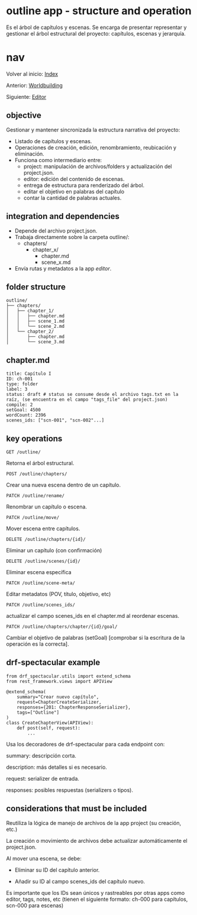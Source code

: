 # outline app - structure and operation

Es el árbol de capítulos y escenas. Se encarga de presentar representar y gestionar el árbol estructural del proyecto: capítulos, escenas y jerarquía.

# nav
Volver al inicio:
[Index](index.md)

Anterior:
[Worldbuilding](worldbuilding.md)

Siguiente:
[Editor](editor.md)

## objective

Gestionar y mantener sincronizada la estructura narrativa del proyecto:
- Listado de capítulos y escenas.
- Operaciones de creación, edición, renombramiento, reubicación y eliminación.
- Funciona como intermediario entre:
    - project: manipulación de archivos/folders y actualización del project.json.
    - editor: edición del contenido de escenas.
    - entrega de estructura para renderizado del árbol.
    - editar el objetivo en palabras del capítulo
    - contar la cantidad de palabras actuales.

## integration and dependencies

- Depende del archivo project.json.
- Trabaja directamente sobre la carpeta outline/:
    - chapters/
        - chapter_x/
            - chapter.md
            - scene_x.md
- Envía rutas y metadatos a la app *editor*.

## folder structure

    outline/
    ├── chapters/
    │   ├── chapter_1/
    │   │   ├── chapter.md
    │   │   ├── scene_1.md
    │   │   └── scene_2.md
    │   └── chapter_2/
    │       ├── chapter.md
    │       └── scene_3.md

## chapter.md
    title: Capítulo I
    ID: ch-001
    type: folder
    label: 3
    status: draft # status se consume desde el archivo tags.txt en la raíz, (se encuentra en el campo "tags_file" del project.json)
    compile: 2
    setGoal: 4500
    wordCount: 2396
    scenes_ids: ["scn-001", "scn-002"...]

## key operations

    GET /outline/ 
Retorna el árbol estructural.

    POST /outline/chapters/
Crear una nueva escena dentro de un capítulo.

    PATCH /outline/rename/ 
Renombrar un capítulo o escena.

    PATCH /outline/move/
Mover escena entre capítulos.

    DELETE /outline/chapters/{id}/
Eliminar un capítulo (con confirmación)

    DELETE /outline/scenes/{id}/
Eliminar escena específica

    PATCH /outline/scene-meta/ 
Editar metadatos (POV, título, objetivo, etc)

    PATCH /outline/scenes_ids/ 
actualizar el campo scenes_ids en el chapter.md al reordenar escenas.

    PATCH /outline/chapters/chapter/{id}/goal/
Cambiar el objetivo de palabras (setGoal) [comprobar si la escritura de la operación es la correcta].


## drf-spectacular example
    from drf_spectacular.utils import extend_schema
    from rest_framework.views import APIView

    @extend_schema(
        summary="Crear nuevo capítulo",
        request=ChapterCreateSerializer,
        responses={201: ChapterResponseSerializer},
        tags=["Outline"]
    )
    class CreateChapterView(APIView):
        def post(self, request):
            ...

Usa los decoradores de drf-spectacular para cada endpoint con:

summary: descripción corta.

description: más detalles si es necesario.

request: serializer de entrada.

responses: posibles respuestas (serializers o tipos).

## considerations that must be included
Reutiliza la lógica de manejo de archivos de la app project (su creación, etc.)

La creación o movimiento de archivos debe actualizar automáticamente el project.json.

Al mover una escena, se debe:
- Eliminar su ID del capítulo anterior.

- Añadir su ID al campo scenes_ids del capítulo nuevo.

Es importante que los IDs sean únicos y rastreables por otras apps como editor, tags, notes, etc (tienen el siguiente formato: ch-000 para capítulos, scn-000 para escenas)
